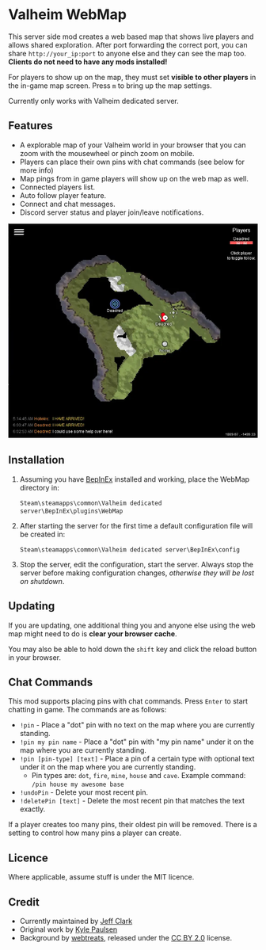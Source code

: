 # Valheim WebMap

This server side mod creates a web based map that shows live players and allows shared exploration. After port forwarding the correct port, you can share `http://your_ip:port` to anyone else and they can see the map too. **Clients do not need to have any mods installed!**

For players to show up on the map, they must set **visible to other players** in the in-game map screen. Press `m` to bring up the map settings.

Currently only works with Valheim dedicated server.

## Features

* A explorable map of your Valheim world in your browser that you can zoom with the mousewheel or pinch zoom on mobile.
* Players can place their own pins with chat commands (see below for more info)
* Map pings from in game players will show up on the web map as well.
* Connected players list.
* Auto follow player feature.
* Connect and chat messages.
* Discord server status and player join/leave notifications.

![screenshot](screenshot.webp)

## Installation

1. Assuming you have [BepInEx] installed and working, place the WebMap directory in:

       Steam\steamapps\common\Valheim dedicated server\BepInEx\plugins\WebMap

2. After starting the server for the first time a default configuration file will be created in:

       Steam\steamapps\common\Valheim dedicated server\BepInEx\config

3. Stop the server, edit the configuration, start the server. Always stop the server
   before making configuration changes, _otherwise they will be lost on shutdown_.

## Updating

If you are updating, one additional thing you and anyone else using the web map might need to do is __clear your browser cache__.

You may also be able to hold down the `shift` key and click the reload button in your browser.

## Chat Commands

This mod supports placing pins with chat commands. Press `Enter` to start chatting in game. The commands are as follows:

* `!pin` - Place a "dot" pin with no text on the map where you are currently standing.
* `!pin my pin name` - Place a "dot" pin with "my pin name" under it on the map where you are currently standing.
* `!pin [pin-type] [text]` - Place a pin of a certain type with optional text under it on the map where you are currently standing.
    * Pin types are: `dot`, `fire`, `mine`, `house` and `cave`. Example command: `/pin house my awesome base`
* `!undoPin` - Delete your most recent pin.
* `!deletePin [text]` - Delete the most recent pin that matches the text exactly.

If a player creates too many pins, their oldest pin will be removed. There is a setting to control how many pins a player can create.

## Licence

Where applicable, assume stuff is under the MIT licence.

## Credit

* Currently maintained by [Jeff Clark](https://github.com/h0tw1r3)
* Original work by [Kyle Paulsen](https://github.com/kylepaulsen)
* Background by [webtreats], released under the [CC BY 2.0] license.

[BepInEx]: https://github.com/BepInEx/BepInEx
[node]: https://nodejs.org/en/download/
[webtreats]: https://www.flickr.com/photos/webtreatsetc/4081217254
[CC BY 2.0]: https://creativecommons.org/licenses/by/2.0/
